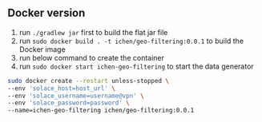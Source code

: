 ## Docker version

1. run `./gradlew jar` first to build the flat jar file
2. run `sudo docker build . -t ichen/geo-filtering:0.0.1` to build the Docker image
3. run below command to create the container
4. run `sudo docker start ichen-geo-filtering` to start the data generator

```bash
sudo docker create --restart unless-stopped \
--env 'solace_host=host_url' \
--env 'solace_username=username@vpn' \
--env 'solace_password=password' \
--name=ichen-geo-filtering ichen/geo-filtering:0.0.1
``` 
